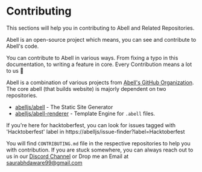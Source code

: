 # Contributing

This sections will help you in contributing to Abell and Related Repositories.

Abell is an open-source project which means, you can see and contribute to Abell's code.

You can contribute to Abell in various ways. From fixing a typo in this documentation, to writing a feature in core. Every Contribution means a lot to us 🌻

Abell is a combination of various projects from [Abell's GitHub Organization](https://github.com/abelljs). The core abell (that builds website) is majorly dependent on two repositories.
- [abelljs/abell](https://github.com/abelljs/abell) - The Static Site Generator
- [abelljs/abell-renderer](https://github.com/abelljs/abell-renderer) - Template Engine for `.abell` files.

If you're here for hacktoberfest, you can look for issues tagged with 'Hacktoberfest' label in https://abelljs/issue-finder?label=Hacktoberfest

You will find `CONTRIBUTING.md` file in the respective repositories to help you with contribution. If you are stuck somewhere, you can always reach out to us in our [Discord Channel](https://discord.gg/ndsVpRG) or Drop me an Email at [saurabhdaware99@gmail.com](mailto:saurabhdaware99@gmail.com)
